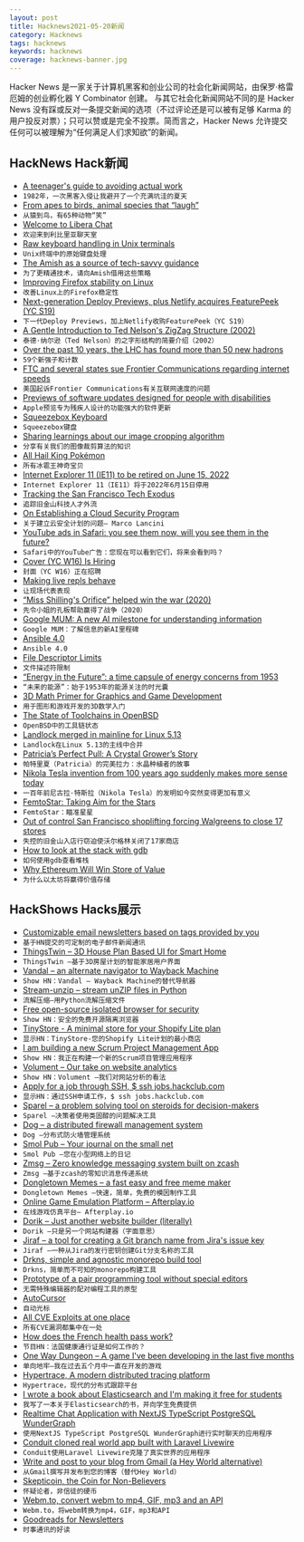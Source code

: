 ```yaml
---
layout: post
title: Hacknews2021-05-20新闻
category: Hacknews
tags: hacknews
keywords: hacknews
coverage: hacknews-banner.jpg
---
```


Hacker News 是一家关于计算机黑客和创业公司的社会化新闻网站，由保罗·格雷厄姆的创业孵化器 Y Combinator 创建。
与其它社会化新闻网站不同的是 Hacker News 没有踩或反对一条提交新闻的选项（不过评论还是可以被有足够 Karma 的用户投反对票）；只可以赞或是完全不投票。简而言之，Hacker News 允许提交任何可以被理解为“任何满足人们求知欲”的新闻。

## HackNews Hack新闻


- [A teenager's guide to avoiding actual work](https://madned.substack.com/p/a-teenagers-guide-to-avoiding-actual)
- `1982年，一次黑客入侵让我避开了一个充满坑洼的夏天`
- [From apes to birds, animal species that “laugh”](https://arstechnica.com/science/2021/05/from-apes-to-birds-there-are-65-animal-species-that-laugh/)
- `从猿到鸟，有65种动物“笑”`
- [Welcome to Libera Chat](https://libera.chat/news/welcome-to-libera-chat)
- `欢迎来到利比里亚聊天室`
- [Raw keyboard handling in Unix terminals](https://sw.kovidgoyal.net/kitty/keyboard-protocol.html)
- `Unix终端中的原始键盘处理`
- [The Amish as a source of tech-savvy guidance](https://psyche.co/ideas/to-be-more-tech-savvy-borrow-these-strategies-from-the-amish)
- `为了更精通技术，请向Amish借用这些策略`
- [Improving Firefox stability on Linux](https://hacks.mozilla.org/2021/05/improving-firefox-stability-on-linux/)
- `改善Linux上的Firefox稳定性`
- [Next-generation Deploy Previews, plus Netlify acquires FeaturePeek (YC S19)](https://www.netlify.com/blog/2021/05/19/next-generation-deploy-previews-plus-netlify-acquires-featurepeek/)
- `下一代Deploy Previews，加上Netlify收购FeaturePeek（YC S19）`
- [A Gentle Introduction to Ted Nelson's ZigZag Structure (2002)](https://www.nongnu.org/gzz/gi/gi.html)
- `泰德·纳尔逊（Ted Nelson）的之字形结构的简要介绍（2002）`
- [Over the past 10 years, the LHC has found more than 50 new hadrons](https://home.cern/news/news/physics/59-new-hadrons-and-counting)
- `59个新强子和计数`
- [FTC and several states sue Frontier Communications regarding internet speeds](https://www.reuters.com/article/ftc-frontier-communications-speed/update-1-u-s-sues-frontier-communications-regarding-internet-speeds-filing-idUSL2N2N62E4)
- `美国起诉Frontier Communications有关互联网速度的问题`
- [Previews of software updates designed for people with disabilities](https://www.apple.com/newsroom/2021/05/apple-previews-powerful-software-updates-designed-for-people-with-disabilities/)
- `Apple预览专为残疾人设计的功能强大的软件更新`
- [Squeezebox Keyboard](https://peterlyons.com/problog/2021/04/squeezebox-keyboard/)
- `Squeezebox键盘`
- [Sharing learnings about our image cropping algorithm](https://blog.twitter.com/engineering/en_us/topics/insights/2021/sharing-learnings-about-our-image-cropping-algorithm.html)
- `分享有关我们的图像裁剪算法的知识`
- [All Hail King Pokémon](https://www.inputmag.com/features/king-pokemon-cards-charizards-gary-haase-profile)
- `所有冰雹王神奇宝贝`
- [Internet Explorer 11 (IE11) to be retired on June 15, 2022](https://blogs.windows.com/windowsexperience/2021/05/19/the-future-of-internet-explorer-on-windows-10-is-in-microsoft-edge/)
- `Internet Explorer 11（IE11）将于2022年6月15日停用`
- [Tracking the San Francisco Tech Exodus](https://sfciti.org/sf-tech-exodus/)
- `追踪旧金山科技人才外流`
- [On Establishing a Cloud Security Program](https://www.marcolancini.it/2021/blog-cloud-security-roadmap/)
- `关于建立云安全计划的问题– Marco Lancini`
- [YouTube ads in Safari: you see them now, will you see them in the future?](https://adguard.com/en/blog/youtube-ads-in-safari-explained.html)
- `Safari中的YouTube广告：您现在可以看到它们，将来会看到吗？`
- [Cover (YC W16) Is Hiring](https://jobs.lever.co/cover-2/49bab031-bd9e-4ca6-a558-b80e206f10ca)
- `封面（YC W16）正在招聘`
- [Making live repls behave](https://scattered-thoughts.net/writing/making-live-repls-behave/)
- `让现场代表表现`
- [“Miss Shilling's Orifice” helped win the war (2020)](https://www.damninteresting.com/how-miss-shillings-orifice-helped-win-the-war/)
- `先令小姐的孔板帮助赢得了战争（2020）`
- [Google MUM: A new AI milestone for understanding information](https://blog.google/products/search/introducing-mum/)
- `Google MUM：了解信息的新AI里程碑`
- [Ansible 4.0](https://groups.google.com/g/ansible-devel/c/AeF2En1RGI8)
- `Ansible 4.0`
- [File Descriptor Limits](http://0pointer.net/blog/file-descriptor-limits.html)
- `文件描述符限制`
- [“Energy in the Future”: a time capsule of energy concerns from 1953](https://www.resilience.org/stories/2021-05-17/the-most-colossal-planning-failure-in-human-history/)
- `“未来的能源”：始于1953年的能源关注的时光囊`
- [3D Math Primer for Graphics and Game Development](https://gamemath.com/)
- `用于图形和游戏开发的3D数学入门`
- [The State of Toolchains in OpenBSD](https://www.cambus.net/the-state-of-toolchains-in-openbsd/)
- `OpenBSD中的工具链状态`
- [Landlock merged in mainline for Linux 5.13](https://landlock.io/)
- `Landlock在Linux 5.13的主线中合并`
- [Patricia’s Perfect Pull: A Crystal Grower’s Story](https://computerhistory.org/blog/patricias-perfect-pull/)
- `帕特里夏（Patricia）的完美拉力：水晶种植者的故事`
- [Nikola Tesla invention from 100 years ago suddenly makes more sense today](https://www.cnet.com/news/nikola-tesla-invention-from-100-years-ago-suddenly-makes-more-sense-today/)
- `一百年前尼古拉·特斯拉（Nikola Tesla）的发明如今突然变得更加有意义`
- [FemtoStar: Taking Aim for the Stars](https://www.pine64.org/2021/05/19/femtostar-taking-aim-for-the-stars/)
- `FemtoStar：瞄准星星`
- [Out of control San Francisco shoplifting forcing Walgreens to close 17 stores](https://www.sfchronicle.com/local-politics/article/Out-of-control-Organized-crime-drives-S-F-16175755.php)
- `失控的旧金山入店行窃迫使沃尔格林关闭了17家商店`
- [How to look at the stack with gdb](https://jvns.ca/blog/2021/05/17/how-to-look-at-the-stack-in-gdb/)
- `如何使用gdb查看堆栈`
- [Why Ethereum Will Win Store of Value](https://michaelmcguiness.com/essays/why-eth-will-win-store-of-value)
- `为什么以太坊将赢得价值存储`


## HackShows Hacks展示

- [ Customizable email newsletters based on tags provided by you](https://hncustomnewsletters.com/)
- `基于HN提交的可定制的电子邮件新闻通讯`
- [ ThingsTwin – 3D House Plan Based UI for Smart Home](http://thingstwin.com/)
- `ThingsTwin –基于3D房屋计划的智能家居用户界面`
- [ Vandal – an alternate navigator to Wayback Machine](https://vegetableman.github.io/vandal/)
- `Show HN：Vandal – Wayback Machine的替代导航器`
- [ Stream-unzip – stream unZIP files in Python](https://github.com/uktrade/stream-unzip)
- `流解压缩–用Python流解压缩文件`
- [ Free open-source isolated browser for security](https://github.com/i5ik/ViewFinderJS)
- `Show HN：安全的免费开源隔离浏览器`
- [ TinyStore - A minimal store for your Shopify Lite plan](https://tinystore.app)
- `显示HN：TinyStore-您的Shopify Lite计划的最小商店`
- [ I am building a new Scrum Project Management App](https://gethappystack.com/)
- `Show HN：我正在构建一个新的Scrum项目管理应用程序`
- [ Volument – Our take on website analytics](https://volument.com/blog/volument-launches)
- `Show HN：Volument –我们对网站分析的看法`
- [ Apply for a job through SSH, $ ssh jobs.hackclub.com](http://jobs.hackclub.com/)
- `显示HN：通过SSH申请工作，$ ssh jobs.hackclub.com`
- [ Sparel – a problem solving tool on steroids for decision-makers](https://sparel.app)
- `Sparel –决策者使用类固醇的问题解决工具`
- [ Dog – a distributed firewall management system](https://relaypro-open.github.io/dog/)
- `Dog –分布式防火墙管理系统`
- [ Smol Pub – Your journal on the small net](https://smol.pub)
- `Smol Pub –您在小型网络上的日记`
- [ Zmsg – Zero knowledge messaging system built on zcash](https://github.com/firmalabs/zmsg)
- `Zmsg –基于zcash的零知识消息传递系统`
- [ Dongletown Memes – a fast easy and free meme maker](https://dtmemes.com)
- `Dongletown Memes –快速，简单，免费的模因制作工具`
- [ Online Game Emulation Platform – Afterplay.io](item?id=27193144)
- `在线游戏仿真平台– Afterplay.io`
- [ Dorik – Just another website builder (literally)](https://dorik.com/)
- `Dorik –只是另一个网站构建器（字面意思）`
- [ Jiraf – a tool for creating a Git branch name from Jira's issue key](https://github.com/ivaaaan/jiraf)
- `Jiraf –一种从Jira的发行密钥创建Git分支名称的工具`
- [ Drkns, simple and agnostic monorepo build tool](https://github.com/frantzmiccoli/drkns)
- `Drkns，简单而不可知的monorepo构建工具`
- [ Prototype of a pair programming tool without special editors](https://github.com/three-consulting/ohut)
- `无需特殊编辑器的配对编程工具的原型`
- [ AutoCursor](https://autocursor.com/pages/how-to-setup-your-autocursor)
- `自动光标`
- [ All CVE Exploits at one place](https://github.com/ARPSyndicate/cvemon)
- `所有CVE漏洞都集中在一处`
- [ How does the French health pass work?](https://sanipasse.fr/french-health-pass)
- `节目HN：法国健康通行证是如何工作的？`
- [ One Way Dungeon – A game I've been developing in the last five months](https://play.google.com/store/apps/details?id=com.vaskivodev.onewaydungeon)
- `单向地牢–我在过去五个月中一直在开发的游戏`
- [ Hypertrace, A modern distributed tracing platform](https://github.com/hypertrace/hypertrace)
- `Hypertrace，现代的分布式跟踪平台`
- [ I wrote a book about Elasticsearch and I'm making it free for students](http://elasticsearchbook.com/?ref=hn)
- `我写了一本关于Elasticsearch的书，并向学生免费提供`
- [ Realtime Chat Application with NextJS TypeScript PostgreSQL WunderGraph](https://github.com/wundergraph/nextjs-typescript-postgresql-realtime-chat)
- `使用NextJS TypeScript PostgreSQL WunderGraph进行实时聊天的应用程序`
- [ Conduit cloned real world app built with Laravel Livewire](https://github.com/sawirricardo/realworld-tall-app)
- `Conduit使用Laravel Livewire克隆了真实世界的应用程序`
- [ Write and post to your blog from Gmail (a Hey World alternative)](item?id=27212054)
- `从Gmail撰写并发布到您的博客（替代Hey World）`
- [ Skepticoin, the Coin for Non-Believers](https://github.com/skepticoin/skepticoin/blob/master/README.md)
- `怀疑论者，非信徒的硬币`
- [ Webm.to, convert webm to mp4, GIF, mp3 and an API](https://webm.to)
- `Webm.to，将webm转换为mp4，GIF，mp3和API`
- [ Goodreads for Newsletters](https://readsom.com/)
- `时事通讯的好读`

